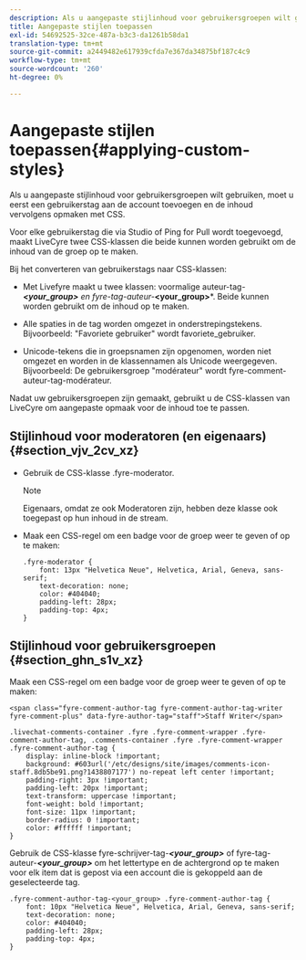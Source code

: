 ```yaml
---
description: Als u aangepaste stijlinhoud voor gebruikersgroepen wilt gebruiken, moet u eerst een gebruikerstag aan de account toevoegen en de inhoud vervolgens opmaken met CSS.
title: Aangepaste stijlen toepassen
exl-id: 54692525-32ce-487a-b3c3-da1261b58da1
translation-type: tm+mt
source-git-commit: a2449482e617939cfda7e367da34875bf187c4c9
workflow-type: tm+mt
source-wordcount: '260'
ht-degree: 0%

---
```


# Aangepaste stijlen toepassen{#applying-custom-styles}

Als u aangepaste stijlinhoud voor gebruikersgroepen wilt gebruiken, moet u eerst een gebruikerstag aan de account toevoegen en de inhoud vervolgens opmaken met CSS.

Voor elke gebruikerstag die via Studio of Ping for Pull wordt toegevoegd, maakt LiveCyre twee CSS-klassen die beide kunnen worden gebruikt om de inhoud van de groep op te maken.

Bij het converteren van gebruikerstags naar CSS-klassen:

* Met Livefyre maakt u twee klassen: voormalige auteur-tag-***&lt;your_group>** en fyre-tag-auteur-***&lt;your_group>***. Beide kunnen worden gebruikt om de inhoud op te maken.

* Alle spaties in de tag worden omgezet in onderstrepingstekens. Bijvoorbeeld: &quot;Favoriete gebruiker&quot; wordt favoriete_gebruiker.
* Unicode-tekens die in groepsnamen zijn opgenomen, worden niet omgezet en worden in de klassennamen als Unicode weergegeven. Bijvoorbeeld: De gebruikersgroep &quot;modérateur&quot; wordt fyre-comment-auteur-tag-modérateur.

Nadat uw gebruikersgroepen zijn gemaakt, gebruikt u de CSS-klassen van LiveCyre om aangepaste opmaak voor de inhoud toe te passen.

## Stijlinhoud voor moderatoren (en eigenaars) {#section_vjv_2cv_xz}

* Gebruik de CSS-klasse .fyre-moderator.

   >[!NOTE]
   >
   >Eigenaars, omdat ze ook Moderatoren zijn, hebben deze klasse ook toegepast op hun inhoud in de stream.

* Maak een CSS-regel om een badge voor de groep weer te geven of op te maken:

   ```
   .fyre-moderator { 
       font: 13px "Helvetica Neue", Helvetica, Arial, Geneva, sans-serif; 
       text-decoration: none; 
       color: #404040; 
       padding-left: 28px; 
       padding-top: 4px; 
   }
   ```

## Stijlinhoud voor gebruikersgroepen {#section_ghn_s1v_xz}

Maak een CSS-regel om een badge voor de groep weer te geven of op te maken:

```
<span class="fyre-comment-author-tag fyre-comment-author-tag-writer fyre-comment-plus" data-fyre-author-tag="staff">Staff Writer</span>
```

```
.livechat-comments-container .fyre .fyre-comment-wrapper .fyre-comment-author-tag, .comments-container .fyre .fyre-comment-wrapper .fyre-comment-author-tag { 
    display: inline-block !important; 
    background: #603url('/etc/designs/site/images/comments-icon-staff.8db5be91.png?1438807177') no-repeat left center !important; 
    padding-right: 3px !important; 
    padding-left: 20px !important; 
    text-transform: uppercase !important; 
    font-weight: bold !important; 
    font-size: 11px !important; 
    border-radius: 0 !important; 
    color: #ffffff !important; 
}
```

Gebruik de CSS-klasse fyre-schrijver-tag-***&lt;your_group>*** of fyre-tag-auteur-***&lt;your_group>*** om het lettertype en de achtergrond op te maken voor elk item dat is gepost via een account die is gekoppeld aan de geselecteerde tag.

```
.fyre-comment-author-tag-<your_group> .fyre-comment-author-tag { 
    font: 10px "Helvetica Neue", Helvetica, Arial, Geneva, sans-serif; 
    text-decoration: none; 
    color: #404040; 
    padding-left: 28px; 
    padding-top: 4px; 
}
```
